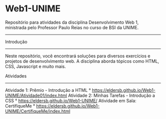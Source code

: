 # Web1-UNIME
 Repositório para atividades da disciplina Desenvolvimento Web 1, ministrada pelo Professor Paulo Reias no curso de BSI da UNIME.
 _________________________________________________________________________________________________________________________________
 Introdução
 _________________________________________________________________________________________________________________________________
 Neste repositório, você encontrará soluções para diversos exercícios e projetos de desenvolvimento web. A disciplina aborda tópicos como HTML, CSS, Javascript e muito mais.

 Atividades
 _________________________________________________________________________________________________________________________________
Atividade 1: Prêmio - Introdução a HTML
 ° https://eldersb.github.io/Web1-UNIME/Atividade01/index.html
Atividade 2: Minhas Tarefas - Introdução a CSS
° https://eldersb.github.io/Web1-UNIME/
Atividade em Sala: CertifiqueMe
° https://eldersb.github.io/Web1-UNIME/CertifiqueMe/index.html
